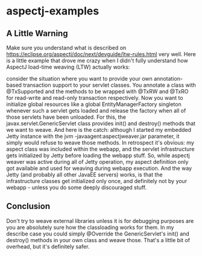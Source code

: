 # aspectj-examples

## A Little Warning

Make sure you understand what is described on https://eclipse.org/aspectj/doc/next/devguide/ltw-rules.html
very well. Here is a little example that drove me crazy when I didn't fully understand how AspectJ load-time weaving
(LTW) actually works:

consider the situation where you want to provide your own annotation-based transaction support to your
servlet classes. You annotate a class with @TxSupported and the methods to be wrapped with @TxRW and
@TxRO for read-write and read-only transaction respectively. Now you want to initialize global resources
like a global EntityManagerFactory singleton whenever such a servlet gets loaded and release the factory
when all of those servlets have been unloaded. For this, the javax.servlet.GenericServlet class
provides init() and destroy() methods that we want to weave. And here is the catch: although I
started my embedded Jetty instance with the jvm -javaagent:aspectjweaver.jar parameter, it simply
would refuse to weave those methods. In retrospect it's obvious: my aspect class was included within the
webapp, and the servlet infrastructure gets initialized by Jetty before loading the webapp stuff. So, while
aspectj weaver was active during all of Jetty operation, my aspect definition only got available and used
for weaving during webapp execution. And the way Jetty (and probably all other JavaEE servers) works,
is that the infrastructure classes get initialized only once, and definitely not by your webapp -
unless you do some deeply discouraged stuff.

## Conclusion

Don't try to weave external libraries unless it is for debugging purposes are you are absolutely sure
how the classloading works for them. In my describe case you could simply @Override the GenericServlet's
init() and destroy() methods in your own class and weave those. That's a little bit of overhead, but
it's definitely safer.
